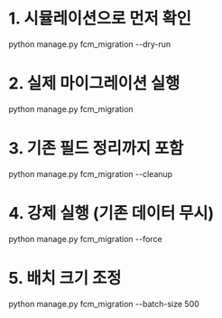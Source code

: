 # 1. 시뮬레이션으로 먼저 확인
python manage.py fcm_migration --dry-run

# 2. 실제 마이그레이션 실행
python manage.py fcm_migration

# 3. 기존 필드 정리까지 포함
python manage.py fcm_migration --cleanup

# 4. 강제 실행 (기존 데이터 무시)
python manage.py fcm_migration --force

# 5. 배치 크기 조정
python manage.py fcm_migration --batch-size 500